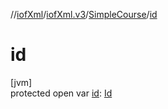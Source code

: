//[iofXml](../../../index.md)/[iofXml.v3](../index.md)/[SimpleCourse](index.md)/[id](id.md)

# id

[jvm]\
protected open var [id](id.md): [Id](../-id/index.md)
